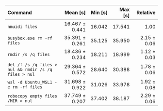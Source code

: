 | Command | Mean [s] | Min [s] | Max [s] | Relative |
|:---|---:|---:|---:|---:|
| `nmuidi files` | 16.467 ± 0.441 | 16.042 | 17.541 | 1.00 |
| `busybox.exe rm -rf files` | 35.391 ± 0.261 | 35.125 | 35.950 | 2.15 ± 0.06 |
| `rmdir /s /q files` | 18.436 ± 0.234 | 18.211 | 18.999 | 1.12 ± 0.03 |
| `del /f /s /q files > nul && rmdir /s /q files > nul` | 29.364 ± 0.572 | 28.640 | 30.388 | 1.78 ± 0.06 |
| `wsl -d Ubuntu_WSL1 -e rm -rf files` | 31.698 ± 0.922 | 31.026 | 33.978 | 1.92 ± 0.08 |
| `robocopy empty files /MIR > nul` | 37.749 ± 0.207 | 37.402 | 38.187 | 2.29 ± 0.06 |
